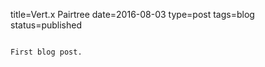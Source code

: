 title=Vert.x Pairtree
date=2016-08-03
type=post
tags=blog
status=published
~~~~~~

First blog post.
